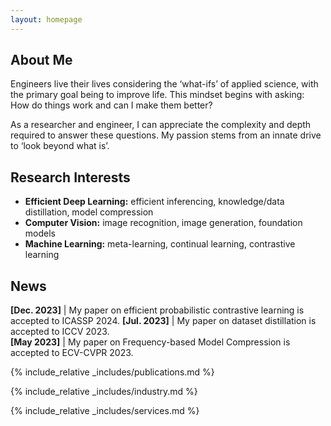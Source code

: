 ```yaml
---
layout: homepage
---
```


## About Me

Engineers live their lives considering the ‘what-ifs’ of applied science, with the primary goal being to improve life. This mindset begins with asking: How do things work and can I make them better?

As a researcher and engineer, I can appreciate the complexity and depth required to answer these questions. My passion stems from an innate drive to ‘look beyond what is’. 

## Research Interests
- **Efficient Deep Learning:** efficient inferencing, knowledge/data distillation, model compression
- **Computer Vision:** image recognition, image generation, foundation models
- **Machine Learning:** meta-learning, continual learning, contrastive learning

## News

**[Dec. 2023]** | My paper on efficient probabilistic contrastive learning is accepted to ICASSP 2024.
**[Jul. 2023]** | My paper on dataset distillation is accepted to ICCV 2023.            
**[May 2023]** | My paper on Frequency-based Model Compression is accepted to ECV-CVPR 2023.   

{% include_relative _includes/publications.md %}

{% include_relative _includes/industry.md %}

{% include_relative _includes/services.md %}

